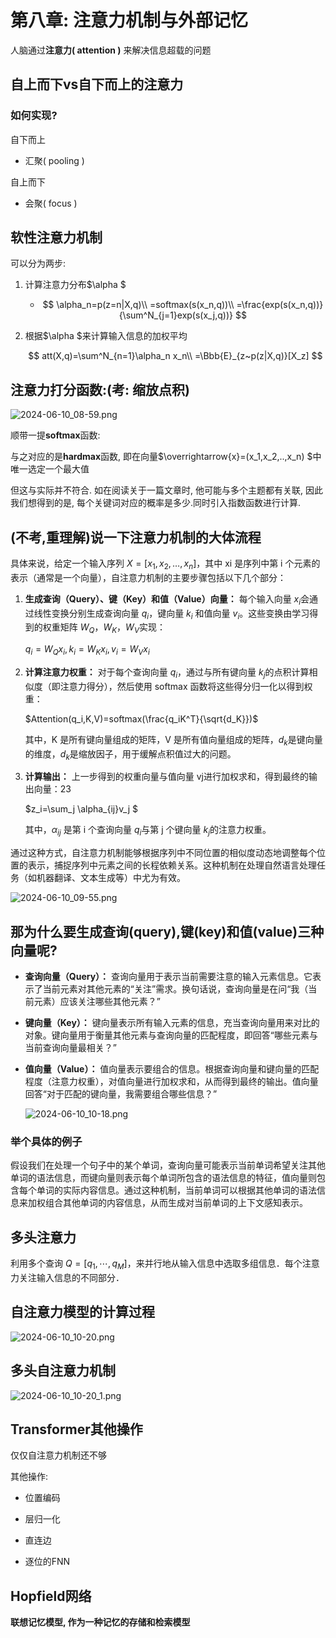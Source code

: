 # 第八章: 注意力机制与外部记忆

人脑通过**注意力( attention )** 来解决信息超载的问题

## 自上而下vs自下而上的注意力

### 如何实现?

自下而上

* 汇聚( pooling )

自上而下

* 会聚( focus )

## 软性注意力机制

可以分为两步:

1. 计算注意力分布$\alpha $
   
   * $$
     \alpha_n=p(z=n|X,q)\\
=softmax(s(x_n,q))\\
=\frac{exp(s(x_n,q))}{\sum^N_{j=1}exp(s(x_j,q))}
     $$

2. 根据$\alpha $来计算输入信息的加权平均
   
   $$
   att(X,q)=\sum^N_{n=1}\alpha_n x_n\\
=\Bbb{E}_{z~p(z|X,q)}[X_z]
   $$

## 注意力打分函数:(考: 缩放点积)

![2024-06-10_08-59.png](/home/sxz/The%20Final%20Battle%20of%20the%20Semester/Machine_Learning/2024-06-10_08-59.png)

顺带一提**softmax**函数:

与之对应的是**hardmax**函数, 即在向量$\overrightarrow{x}=(x_1,x_2,..,x_n) $中唯一选定一个最大值

但这与实际并不符合. 如在阅读关于一篇文章时, 他可能与多个主题都有关联, 因此我们想得到的是, 每个关键词对应的概率是多少.同时引入指数函数进行计算.

## (不考,重理解)说一下注意力机制的大体流程

具体来说，给定一个输入序列 $X=[x_1​,x_2​,…,x_n​]$，其中 xi​ 是序列中第 i 个元素的表示（通常是一个向量），自注意力机制的主要步骤包括以下几个部分：

1. **生成查询（Query）、键（Key）和值（Value）向量：** 每个输入向量 $x_i​$ 会通过线性变换分别生成查询向量 $q_i​$，键向量 $k_i$ 和值向量 $v_i$​。这些变换由学习得到的权重矩阵 $W_Q​，W_K​，W_V$​ 实现：
   
   $q_i​=W_Q​x_i​,k_i​=W_K​x_i​,v_i​=W_V​x_i​$

2. **计算注意力权重：** 对于每个查询向量 $q_i​$，通过与所有键向量 $k_j$​ 的点积计算相似度（即注意力得分），然后使用 softmax 函数将这些得分归一化以得到权重：
   
   $Attention(q_i​,K,V)=softmax(\frac{q_iK^T}{\sqrt{d_K}})$
   
   其中，K 是所有键向量组成的矩阵，V 是所有值向量组成的矩阵，$d_k$是键向量的维度，$d_k$​​ 是缩放因子，用于缓解点积值过大的问题。

3. **计算输出：** 上一步得到的权重向量与值向量 vj​ 进行加权求和，得到最终的输出向量：23
   
   $z_i=\sum_j \alpha_{ij}v_j $
   
   其中，$\alpha_{ij}$ 是第 i 个查询向量 $q_i$与第 j 个键向量 $k_j$​ 的注意力权重。

通过这种方式，自注意力机制能够根据序列中不同位置的相似度动态地调整每个位置的表示，捕捉序列中元素之间的长程依赖关系。这种机制在处理自然语言处理任务（如机器翻译、文本生成等）中尤为有效。

![2024-06-10_09-55.png](/home/sxz/The%20Final%20Battle%20of%20the%20Semester/Machine_Learning/2024-06-10_09-55.png)

## 那为什么要生成查询(query),键(key)和值(value)三种向量呢?

- **查询向量（Query）：** 查询向量用于表示当前需要注意的输入元素信息。它表示了当前元素对其他元素的“关注”需求。换句话说，查询向量是在问“我（当前元素）应该关注哪些其他元素？”

- **键向量（Key）：** 键向量表示所有输入元素的信息，充当查询向量用来对比的对象。键向量用于衡量其他元素与查询向量的匹配程度，即回答“哪些元素与当前查询向量最相关？”

- **值向量（Value）：** 值向量表示要组合的信息。根据查询向量和键向量的匹配程度（注意力权重），对值向量进行加权求和，从而得到最终的输出。值向量回答“对于匹配的键向量，我需要组合哪些信息？”
  
  ![2024-06-10_10-18.png](/home/sxz/The%20Final%20Battle%20of%20the%20Semester/Machine_Learning/2024-06-10_10-18.png)

### 举个具体的例子

假设我们在处理一个句子中的某个单词，查询向量可能表示当前单词希望关注其他单词的语法信息，而键向量则表示每个单词所包含的语法信息的特征，值向量则包含每个单词的实际内容信息。通过这种机制，当前单词可以根据其他单词的语法信息来加权组合其他单词的内容信息，从而生成对当前单词的上下文感知表示。

## 多头注意力

利用多个查询 $Q = [q_1 ,⋯,q_M ]$，来并行地从输入信息中选取多组信息．每个注意力关注输入信息的不同部分．

## 自注意力模型的计算过程

![2024-06-10_10-20.png](/home/sxz/The%20Final%20Battle%20of%20the%20Semester/Machine_Learning/2024-06-10_10-20.png)

## 多头自注意力机制

![2024-06-10_10-20_1.png](/home/sxz/The%20Final%20Battle%20of%20the%20Semester/Machine_Learning/2024-06-10_10-20_1.png)

## Transformer其他操作

仅仅自注意力机制还不够

其他操作:

* 位置编码

* 层归一化

* 直连边

* 逐位的FNN

## Hopfield网络

**联想记忆模型, 作为一种记忆的存储和检索模型**

